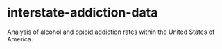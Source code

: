 # interstate-addiction-data
Analysis of alcohol and opioid addiction rates within the United States of America.

